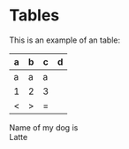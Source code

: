 # Tables

This is an example of an table:

| a 	| b 	| c 	|d |
|---	|---	|---	|- |
|a|a|a|
| 1 	| 2 	| 3 	| | 
| < 	| > 	| = 	| |

Name of my dog is\
Latte